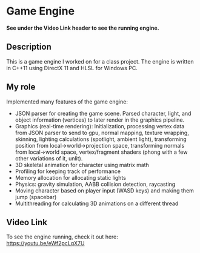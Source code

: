 # Game Engine
**See under the Video Link header to see the running engine.**


## Description
This is a game engine I worked on for a class project. The engine is written in C++11 using DirectX 11 and HLSL for Windows PC.

## My role
Implemented many features of the game engine:
- JSON parser for creating the game scene. Parsed character, light, and object information (vertices) to later render in the graphics pipeline.  
- Graphics (real-time rendering): Initialization, processing vertex data from JSON parser to send to gpu, normal mapping, texture wrapping, skinning, lighting calculations (spotlight, ambient light), transforming position from local->world->projection space, transforming normals from local->world space, vertex/fragment shaders (phong with a few other variations of it, unlit).  
- 3D skeletal animation for character using matrix math
- Profiling for keeping track of performance
- Memory allocation for allocating static lights
- Physics: gravity simulation, AABB collision detection, raycasting
- Moving character based on player input (WASD keys) and making them jump (spacebar)
- Multithreading for calculating 3D animations on a different thread

## Video Link
To see the engine running, check it out here: https://youtu.be/eWf2pcLqX7U
